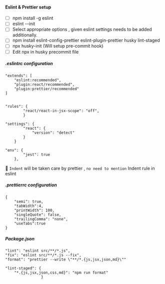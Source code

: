 #### Eslint & Prettier setup

-   [ ] npm install -g eslint
-   [ ] eslint --init
-   [ ] Select appropriate options , given eslint settings needs to be added additionally.
-   [ ] npm install eslint-config-prettier eslint-plugin-prettier husky lint-staged
-   [ ] npx husky-init (Will setup pre-commit hook)
-   [ ] Edit npx in husky precommit file

##### .eslintrc configuration

```
"extends": [
    "eslint:recommended",
    "plugin:react/recommended",
    "plugin:prettier/recommended"
]


"rules": {
		"react/react-in-jsx-scope": "off",
        }

"settings": {
		"react": {
			"version": "detect"
		}
	}

"env": {
		"jest": true
	},
```

📝 `Indent` will be taken care by prettier , `no need to mention` Indent rule in eslint

##### .prettierrc configuration

```
{
    "semi": true,
    "tabWidth":4,
    "printWidth": 100,
    "singleQuote": false,
    "trailingComma": "none",
    "useTabs":true
}
```

##### Package.json

```
"lint": "eslint src/**/*.js",
"fix": "eslint src/**/*.js --fix",
"format": "prettier --write \"**/*.{js,jsx,json,md}\""
```

```
"lint-staged": {
	"*.{js,jsx,json,css,md}": "npm run format"
	            }
```
